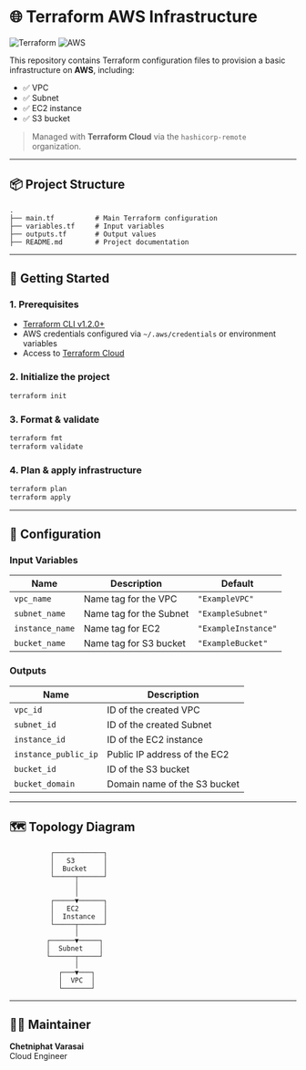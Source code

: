 # 🌐 Terraform AWS Infrastructure

![Terraform](https://img.shields.io/badge/Terraform-v1.2%2B-5C4EE5?logo=terraform)
![AWS](https://img.shields.io/badge/AWS-Cloud-orange?logo=amazon-aws)

This repository contains Terraform configuration files to provision a basic infrastructure on **AWS**, including:

- ✅ VPC
- ✅ Subnet
- ✅ EC2 instance
- ✅ S3 bucket

> Managed with **Terraform Cloud** via the `hashicorp-remote` organization.

---

## 📦 Project Structure

```
.
├── main.tf          # Main Terraform configuration
├── variables.tf     # Input variables
├── outputs.tf       # Output values
├── README.md        # Project documentation
```

---

## 🚀 Getting Started

### 1. Prerequisites

- [Terraform CLI v1.2.0+](https://www.terraform.io/downloads)
- AWS credentials configured via `~/.aws/credentials` or environment variables
- Access to [Terraform Cloud](https://app.terraform.io/)

### 2. Initialize the project

```bash
terraform init
```

### 3. Format & validate

```bash
terraform fmt
terraform validate
```

### 4. Plan & apply infrastructure

```bash
terraform plan
terraform apply
```

---

## 🔧 Configuration

### Input Variables

| Name            | Description                    | Default        |
|-----------------|--------------------------------|----------------|
| `vpc_name`      | Name tag for the VPC           | `"ExampleVPC"`      |
| `subnet_name`   | Name tag for the Subnet        | `"ExampleSubnet"`   |
| `instance_name` | Name tag for EC2               | `"ExampleInstance"`  |
| `bucket_name`   | Name tag for S3 bucket         | `"ExampleBucket"`  |

### Outputs

| Name                 | Description                          |
|----------------------|--------------------------------------|
| `vpc_id`             | ID of the created VPC                |
| `subnet_id`          | ID of the created Subnet             |
| `instance_id`        | ID of the EC2 instance               |
| `instance_public_ip` | Public IP address of the EC2         |
| `bucket_id`          | ID of the S3 bucket                  |
| `bucket_domain`      | Domain name of the S3 bucket         |

---

## 🗺️ Topology Diagram

```text
          ┌────────────┐
          │   S3       │
          │  Bucket    │
          └─────┬──────┘
                │
                │
          ┌─────▼──────┐
          │   EC2      │
          │  Instance  │
          └─────┬──────┘
                │
         ┌──────▼─────┐
         │  Subnet    │
         └──────┬─────┘
                │
            ┌───▼───┐
            │  VPC  │
            └───────┘
```

---

## 🙋‍♂️ Maintainer

**Chetniphat Varasai**  
Cloud Engineer
